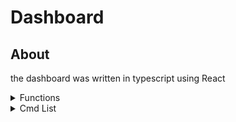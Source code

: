 # Dashboard
## About
the dashboard was written in typescript using React
<details>
  <summary>Functions</summary>
  - Discord bot setup
  - Database configuration
  - Cloud connection
</details>
<details>
  <summary>Cmd List</summary>
</details>
